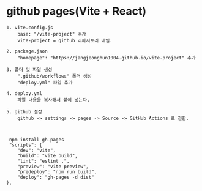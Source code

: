 # github pages(Vite + React)

    1. vite.config.js
        base: "/vite-project" 추가
        vite-project = github 리파지토리 네임.

    2. package.json
        "homepage": "https://jangjeonghun1004.github.io/vite-project" 추가

    3. 폴더 및 파일 생성
        ".github/workflows" 폴더 생성
        "deploy.yml" 파일 추가

    4. deploy.yml
        파일 내용을 복사해서 붙여 넣는다.

    5. github 설정
        github -> settings -> pages -> Source -> GitHub Actions 로 전한.

    

     npm install gh-pages
     "scripts": {
        "dev": "vite",
        "build": "vite build",
        "lint": "eslint .",
        "preview": "vite preview",
        "predeploy": "npm run build",
        "deploy": "gh-pages -d dist"
    },